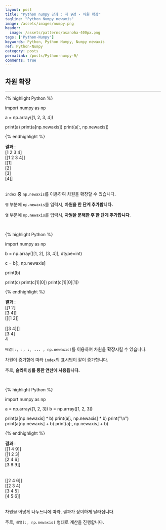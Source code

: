 ```yaml
---
layout: post
title: "Python numpy 강좌 : 제 9강 - 차원 확장"
tagline: "Python Numpy newaxis"
image: /assets/images/numpy.png
header:
  image: /assets/patterns/asanoha-400px.png
tags: ['Python-Numpy']
keywords: Python, Python Numpy, Numpy newaxis
ref: Python-Numpy
category: posts
permalink: /posts/Python-numpy-9/
comments: true
---
```


## 차원 확장 ##
----------

{% highlight Python %}

import numpy as np

a = np.array([1, 2, 3, 4])

print(a)
print(a[np.newaxis])
print(a[:, np.newaxis])

{% endhighlight %}

**결과**
:    
[1 2 3 4]<br>
[[1 2 3 4]]<br>
[[1]<br>
 [2]<br>
 [3]<br>
 [4]]<br>
<br>

`index` 중 `np.newaxis`를 이용하여 차원을 확장할 수 있습니다.

`행` 부분에 `np.newaxis`를 입력시, **차원을 한 단계 추가합니다.**

`열` 부분에 `np.newaxis`를 입력시, **차원을 분해한 후 한 단계 추가합니다.**

<br>

{% highlight Python %}

import numpy as np

b = np.array([[1, 2],
              [3, 4]], dtype=int)

c = b[:, np.newaxis]

print(b)

print(c)
print(c[1][0])
print(c[1][0][1])

{% endhighlight %}

**결과**
:    
[[1 2]<br>
 [3 4]]<br>
[[[1 2]]<br>
<br>
 [[3 4]]]<br>
[3 4]<br>
4<br>

`배열[:, :, :, ... , np.newaxis]`를 이용하여 차원을 확장시킬 수 있습니다.

차원이 증가함에 따라 `index`의 표시법이 같이 증가합니다.

주로, **슬라이싱를 통한 연산에 사용됩니다.**

<br>

{% highlight Python %}

import numpy as np

a = np.array([1, 2, 3])
b = np.array([1, 2, 3])

print(a[np.newaxis] * b)
print(a[:, np.newaxis] * b)
print("\n")
print(a[np.newaxis] + b)
print(a[:, np.newaxis] + b)

{% endhighlight %}

**결과**
:    
[[1 4 9]]<br>
[[1 2 3]<br>
 [2 4 6]<br>
 [3 6 9]]<br>
<br>
<br>
[[2 4 6]]<br>
[[2 3 4]<br>
 [3 4 5]<br>
 [4 5 6]]<br>
<br>

차원을 어떻게 나누느냐에 따라, 결과가 상이하게 달라집니다.

주로, `배열[:, np.newaxis]` 형태로 계산을 진행합니다.

